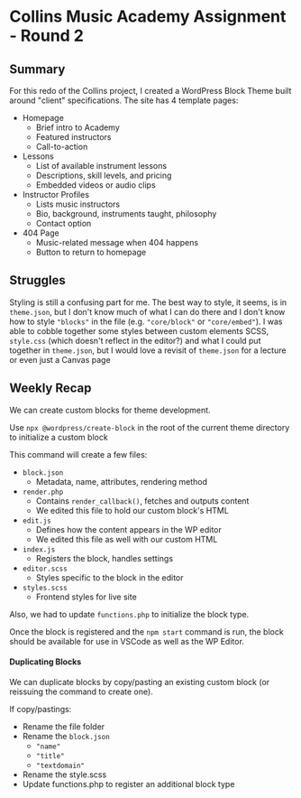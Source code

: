 # Collins Music Academy Assignment - Round 2

## Summary

For this redo of the Collins project, I created a WordPress Block Theme built around "client" specifications. The site has 4 template pages:

- Homepage
  - Brief intro to Academy
  - Featured instructors
  - Call-to-action
- Lessons
  - List of available instrument lessons
  - Descriptions, skill levels, and pricing
  - Embedded videos or audio clips
- Instructor Profiles
  - Lists music instructors
  - Bio, background, instruments taught, philosophy
  - Contact option
- 404 Page
  - Music-related message when 404 happens
  - Button to return to homepage

## Struggles

Styling is still a confusing part for me. The best way to style, it seems, is in `theme.json`, but I don't know much of what I can do there and I don't know how to style `"blocks"` in the file (e.g. `"core/block"` or `"core/embed"`). I was able to cobble together some styles between custom elements SCSS, `style.css` (which doesn't reflect in the editor?) and what I could put together in `theme.json`, but I would love a revisit of `theme.json` for a lecture or even just a Canvas page

## Weekly Recap

We can create custom blocks for theme development.

Use `npx @wordpress/create-block` in the root of the current theme directory to initialize a custom block

This command will create a few files:

- `block.json`
  - Metadata, name, attributes, rendering method
- `render.php`
  - Contains `render_callback()`, fetches and outputs content
  - We edited this file to hold our custom block's HTML
- `edit.js`
  - Defines how the content appears in the WP editor
  - We edited this file as well with our custom HTML
- `index.js`
  - Registers the block, handles settings
- `editor.scss`
  - Styles specific to the block in the editor
- `styles.scss`
  - Frontend styles for live site

Also, we had to update `functions.php` to initialize the block type.

Once the block is registered and the `npm start` command is run, the block should be available for use in VSCode as well as the WP Editor.

#### Duplicating Blocks

We can duplicate blocks by copy/pasting an existing custom block (or reissuing the command to create one).

If copy/pastings:

- Rename the file folder
- Rename the `block.json`
  - `"name"`
  - `"title"`
  - `"textdomain"`
- Rename the style.scss
- Update functions.php to register an additional block type
